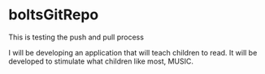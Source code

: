 # boltsGitRepo
This is testing the push and pull process

I will be developing an application that will teach children to read.  It will be developed to stimulate what children like most, MUSIC.
